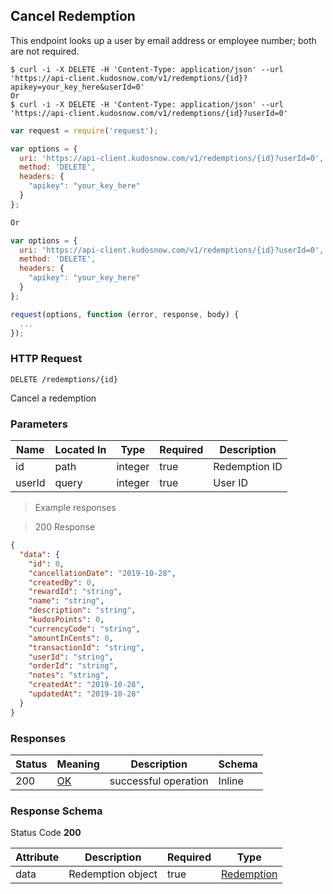 ## Cancel Redemption

<a id="opIdcancelRedemption"></a>

This endpoint looks up a user by email address or employee number; both are not required.

```shell
$ curl -i -X DELETE -H 'Content-Type: application/json' --url 'https://api-client.kudosnow.com/v1/redemptions/{id}?apikey=your_key_here&userId=0'
Or
$ curl -i -X DELETE -H 'Content-Type: application/json' --url 'https://api-client.kudosnow.com/v1/redemptions/{id}?userId=0'
```
```javascript
var request = require('request');

var options = {
  uri: 'https://api-client.kudosnow.com/v1/redemptions/{id}?userId=0',
  method: 'DELETE',
  headers: {
    "apikey": "your_key_here"
  }
};

Or

var options = {
  uri: 'https://api-client.kudosnow.com/v1/redemptions/{id}?userId=0',
  method: 'DELETE',
  headers: {
    "apikey": "your_key_here"
  }
};

request(options, function (error, response, body) {
  ...
});
```

### HTTP Request

`DELETE /redemptions/{id}`

Cancel a redemption

<h3 id="cancelredemption-parameters">Parameters</h3>

|Name|Located In|Type|Required|Description|
|---|---|---|---|---|
|id|path|integer|true|Redemption ID|
|userId|query|integer|true|User ID|

> Example responses

> 200 Response

```json
{
  "data": {
    "id": 0,
    "cancellationDate": "2019-10-28",
    "createdBy": 0,
    "rewardId": "string",
    "name": "string",
    "description": "string",
    "kudosPoints": 0,
    "currencyCode": "string",
    "amountInCents": 0,
    "transactionId": "string",
    "userId": "string",
    "orderId": "string",
    "notes": "string",
    "createdAt": "2019-10-28",
    "updatedAt": "2019-10-28"
  }
}
```

<h3 id="cancelredemption-responses">Responses</h3>

|Status|Meaning|Description|Schema|
|---|---|---|---|
|200|[OK](https://tools.ietf.org/html/rfc7231#section-6.3.1)|successful operation|Inline|

<h3 id="cancelredemption-responseschema">Response Schema</h3>

Status Code **200**

| Attribute | Description | Required | Type |
|---|---|---|---|
|data|Redemption object|true|[Redemption](#schemaredemption)|